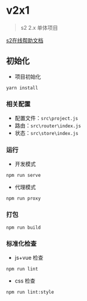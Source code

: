 # v2x1
> s2 2.x 单体项目

[s2在线帮助文档](http://58.210.9.133/iplatform/pldoc)
## 初始化
* 项目初始化
```
yarn install 
```

### 相关配置
* 配置文件：`src\project.js`
* 路由：`src\router\index.js`
* 状态：`src\store\index.js`

### 运行
* 开发模式
```
npm run serve
```
* 代理模式
```
npm run proxy
```

### 打包
```
npm run build
```
### 标准化检查
* js+vue 检查
```
npm run lint
```
* css 检查
```
npm run lint:style
```

